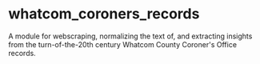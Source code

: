 # whatcom_coroners_records
A module for webscraping, normalizing the text of, and extracting insights from the turn-of-the-20th century Whatcom
County Coroner's Office records.
